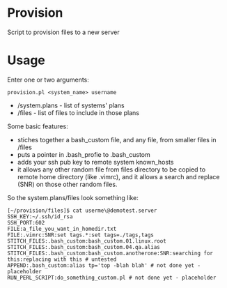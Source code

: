 Provision
==========

Script to provision files to a new server

# Usage
Enter one or two arguments:
```
provision.pl <system_name> username
```
- /system.plans - list of systems' plans
- /files - list of files to include in those plans

Some basic features: 
- stiches together a bash_custom file, and any file, from smaller files in /files
- puts a pointer in .bash_profie to .bash_custom
- adds your ssh pub key to remote system known_hosts
- it allows any other random file from files directory to be copied to remote home directory (like .vimrc), and it allows a search and replace (SNR) on those other random files.

So the system.plans/files look something like:
```
[~/provision/files]$ cat userme\@demotest.server
SSH_KEY:~/.ssh/id_rsa
SSH_PORT:602
FILE:a_file_you_want_in_homedir.txt
FILE:.vimrc:SNR:set tags.*:set tags=./tags,tags
STITCH_FILES:.bash_custom:bash_custom.01.linux.root
STITCH_FILES:.bash_custom:bash_custom.04.qa.alias
STITCH_FILES:.bash_custom:bash_custom.anotherone:SNR:searching for this:replacing with this # untested
APPEND:.bash_custom:alias tp='top -blah blah' # not done yet - placeholder
RUN_PERL_SCRIPT:do_something_custom.pl # not done yet - placeholder
```
